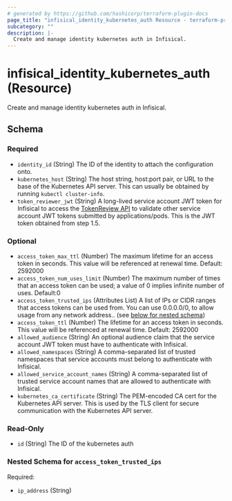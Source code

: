 ```yaml
---
# generated by https://github.com/hashicorp/terraform-plugin-docs
page_title: "infisical_identity_kubernetes_auth Resource - terraform-provider-infisical"
subcategory: ""
description: |-
  Create and manage identity kubernetes auth in Infisical.
---
```


# infisical_identity_kubernetes_auth (Resource)

Create and manage identity kubernetes auth in Infisical.



<!-- schema generated by tfplugindocs -->
## Schema

### Required

- `identity_id` (String) The ID of the identity to attach the configuration onto.
- `kubernetes_host` (String) The host string, host:port pair, or URL to the base of the Kubernetes API server. This can usually be obtained by running `kubectl cluster-info`.
- `token_reviewer_jwt` (String) A long-lived service account JWT token for Infisical to access the [TokenReview API](https://kubernetes.io/docs/reference/kubernetes-api/authentication-resources/token-review-v1/) to validate other service account JWT tokens submitted by applications/pods. This is the JWT token obtained from step 1.5.

### Optional

- `access_token_max_ttl` (Number) The maximum lifetime for an access token in seconds. This value will be referenced at renewal time. Default: 2592000
- `access_token_num_uses_limit` (Number) The maximum number of times that an access token can be used; a value of 0 implies infinite number of uses. Default:0
- `access_token_trusted_ips` (Attributes List) A list of IPs or CIDR ranges that access tokens can be used from. You can use 0.0.0.0/0, to allow usage from any network address.. (see [below for nested schema](#nestedatt--access_token_trusted_ips))
- `access_token_ttl` (Number) The lifetime for an access token in seconds. This value will be referenced at renewal time. Default: 2592000
- `allowed_audience` (String) An optional audience claim that the service account JWT token must have to authenticate with Infisical.
- `allowed_namespaces` (String) A comma-separated list of trusted namespaces that service accounts must belong to authenticate with Infisical.
- `allowed_service_account_names` (String) A comma-separated list of trusted service account names that are allowed to authenticate with Infisical.
- `kubernetes_ca_certificate` (String) The PEM-encoded CA cert for the Kubernetes API server. This is used by the TLS client for secure communication with the Kubernetes API server.

### Read-Only

- `id` (String) The ID of the kubernetes auth

<a id="nestedatt--access_token_trusted_ips"></a>
### Nested Schema for `access_token_trusted_ips`

Required:

- `ip_address` (String)

